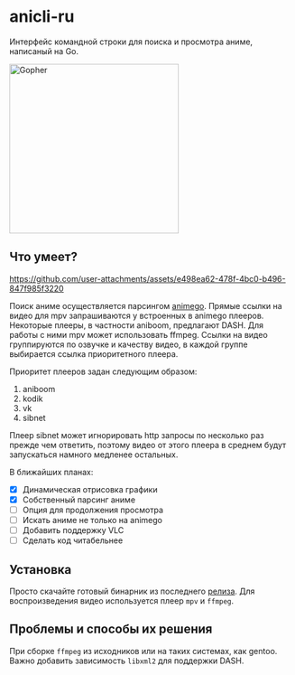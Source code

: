 # anicli-ru

Интерфейс командной строки для поиска и просмотра аниме, написаный на Go.

<img src="https://go.dev/blog/gopher/header.jpg" alt="Gopher" width="300"/>

## Что умеет?
https://github.com/user-attachments/assets/e498ea62-478f-4bc0-b496-847f985f3220

Поиск аниме осуществляется парсингом [animego](https://animego.org/).
Прямые ссылки на видео для mpv запрашиваются у встроенных в animego плееров.
Некоторые плееры, в частности aniboom, предлагают DASH.
Для работы с ними mpv может использовать ffmpeg.
Ссылки на видео группируются по озвучке и качеству видео, 
в каждой группе выбирается ссылка приоритетного плеера.

Приоритет плееров задан следующим образом:
1. aniboom
2. kodik
3. vk
4. sibnet

Плеер sibnet может игнорировать http запросы по несколько раз
прежде чем ответить, поэтому видео от этого плеера в среднем будут запускаться 
намного медленее остальных.

В ближайших планах:
- [x] Динамическая отрисовка графики
- [x] Собственный парсинг аниме
- [ ] Опция для продолжения просмотра
- [ ] Искать аниме не только на animego
- [ ] Добавить поддержку VLC
- [ ] Сделать код читабельнее

## Установка
Просто скачайте готовый бинарник из последнего [релиза](https://github.com/OMRIFIJI/anicli-ru/releases).
Для воспроизведения видео используется плеер `mpv` и `ffmpeg`.

## Проблемы и способы их решения
При сборке `ffmpeg` из исходников или на таких системах, как gentoo.
Важно добавить зависимость `libxml2` для поддержки DASH.
